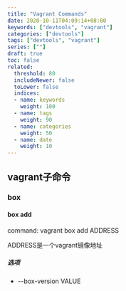 ```yaml
---
title: "Vagrant Commands"
date: 2020-10-11T04:09:14+08:00
keywords: ["devtools", "vagrant"]
categories: ["devtools"]
tags: ["devtools", "vagrant"]
series: [""]
draft: true
toc: false
related:
  threshold: 80
  includeNewer: false
  toLower: false
  indices:
  - name: keywords
    weight: 100
  - name: tags
    weight: 90
  - name: categories
    weight: 50
  - name: date
    weight: 10
---
```


## vagrant子命令


### box
#### box add
command: vagrant box add ADDRESS

ADDRESS是一个vagrant镜像地址

##### 选项
- --box-version VALUE 






